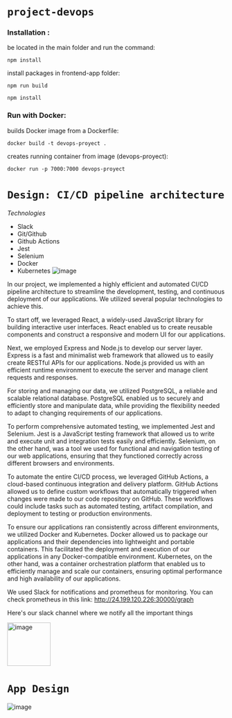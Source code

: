 # ```project-devops```

<h3 align="left"> Installation :</h3> 
be located in the main folder and run the command:  

```
npm install
```
install packages in frontend-app folder:

```
npm run build
```

```
npm install
```


<h3 align="left"> Run with Docker:  </h3>

builds Docker image from a Dockerfile:  

```
docker build -t devops-proyect .
```

creates running container from image (devops-proyect):

```
docker run -p 7000:7000 devops-proyect
```
# ```Design: CI/CD pipeline architecture```
*Technologies*  
- Slack
- Git/Github
- Github Actions
- Jest
- Selenium
- Docker
- Kubernetes
![image](https://github.com/JoshuaAAX/proyecto-devops/assets/65038415/bc16067e-1135-4ba3-a098-f33d1674e68a)

In our project, we implemented a highly efficient and automated CI/CD pipeline architecture to streamline the development, testing, and continuous deployment of our applications. We utilized several popular technologies to achieve this.

To start off, we leveraged React, a widely-used JavaScript library for building interactive user interfaces. React enabled us to create reusable components and construct a responsive and modern UI for our applications.

Next, we employed Express and Node.js to develop our server layer. Express is a fast and minimalist web framework that allowed us to easily create RESTful APIs for our applications. Node.js provided us with an efficient runtime environment to execute the server and manage client requests and responses.

For storing and managing our data, we utilized PostgreSQL, a reliable and scalable relational database. PostgreSQL enabled us to securely and efficiently store and manipulate data, while providing the flexibility needed to adapt to changing requirements of our applications.

To perform comprehensive automated testing, we implemented Jest and Selenium. Jest is a JavaScript testing framework that allowed us to write and execute unit and integration tests easily and efficiently. Selenium, on the other hand, was a tool we used for functional and navigation testing of our web applications, ensuring that they functioned correctly across different browsers and environments.

To automate the entire CI/CD process, we leveraged GitHub Actions, a cloud-based continuous integration and delivery platform. GitHub Actions allowed us to define custom workflows that automatically triggered when changes were made to our code repository on GitHub. These workflows could include tasks such as automated testing, artifact compilation, and deployment to testing or production environments.

To ensure our applications ran consistently across different environments, we utilized Docker and Kubernetes. Docker allowed us to package our applications and their dependencies into lightweight and portable containers. This facilitated the deployment and execution of our applications in any Docker-compatible environment. Kubernetes, on the other hand, was a container orchestration platform that enabled us to efficiently manage and scale our containers, ensuring optimal performance and high availability of our applications.

We used Slack for notifications and prometheus for monitoring. 
You can check prometheus in this link:
http://24.199.120.226:30000/graph

Here's our slack channel where we notify all the important things 


<img src="https://i.imgur.com/jmXmmUR.jpg" alt="image" width="100">


# ```App Design```
![image](https://github.com/JoshuaAAX/proyecto-devops/assets/65038415/e50a673a-ada3-49da-acaa-9a2b800e538f)
